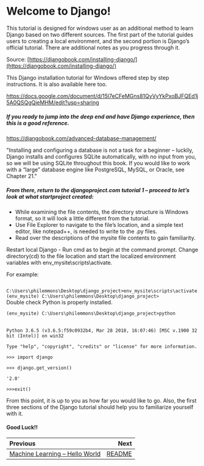 # Welcome to Django!

This tutorial is designed for windows user as an additional method to learn Django based on two different sources. 
The first part of the tutorial guides users to creating a local environment, and the second portion is Django’s official tutorial. 
There are additional notes as you progress through it.

Source: [https://djangobook.com/installing-django/](https://djangobook.com/installing-django/)

This Django installation tutorial for Windows offered step by step instructions. It is also available here too.

https://docs.google.com/document/d/15l7eCFeMGns81QyVyYkPxoBJFQEd1j5A0QSQgQieMHM/edit?usp=sharing


##### If you ready to jump into the deep end and have Django experience, then this is a good reference.

https://djangobook.com/advanced-database-management/

 "Installing and configuring a database is not a task for a beginner – luckily, Django installs 
 and configures SQLite automatically, with no input from you, so we will be using SQLite throughout this book. 
 If you would like to work with a “large” database engine like PostgreSQL, MySQL, or Oracle, see Chapter 21."


##### From there, return to the djangoproject.com tutorial 1 – proceed to let’s look at what startproject created: 

*	While examining the file contents, the directory structure is Windows format, so it will look a little different from the tutorial.
*	Use File Explorer to navigate to the file’s location, and a simple text editor, like notepad++, is needed to write to the .py files.
*	Read over the descriptions of the mysite file contents to gain familiarity.

Restart local Django  - Run cmd  as to begin at the command prompt. Change directory(cd)  to the file location and 
start the localized environment variables with  env_mysite\scripts\activate.

For example:
<br>

<code>
C:\Users\philemmons\Desktop\django_project>env_mysite\scripts\activate</code>
<code>
(env_mysite) C:\Users\philemmons\Desktop\django_project></code>
<br>
Double check Python is properly installed.
<br>
<code>
(env_mysite) C:\Users\philemmons\Desktop\django_project>python</code><br><br>

<code>
Python 3.6.5 (v3.6.5:f59c0932b4, Mar 28 2018, 16:07:46) [MSC v.1900 32 bit (Intel)] on win32</code><br>
<code>
Type "help", "copyright", "credits" or "license" for more information.</code><br>
<code>
>>> import django</code><br>
<code>
>>> django.get_version()</code><br>
<code>
'2.0'</code><br>
<code>
>>>exit()</code><br>

From this point, it is up to you as how far you would like to go. 
Also, the first three sections of the Django tutorial should help you to familiarize yourself with it. 

#### Good Luck!!


| Previous | Next |
|:---------|-----:|
| [Machine Learning – Hello World](./06_machine_learning_hello_world.md) | [README](./README.md) |

